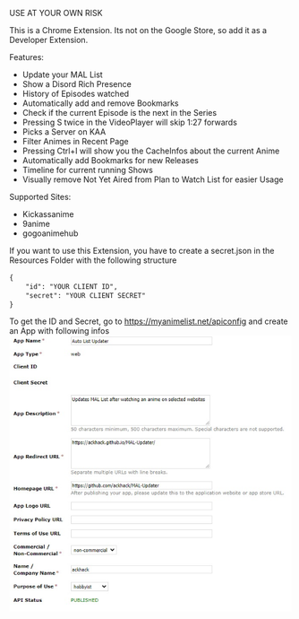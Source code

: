USE AT YOUR OWN RISK

This is a Chrome Extension. Its not on the Google Store, so add it as a Developer Extension.

Features:
- Update your MAL List
- Show a Disord Rich Presence
- History of Episodes watched
- Automatically add and remove Bookmarks
- Check if the current Episode is the next in the Series
- Pressing S twice in the VideoPlayer will skip 1:27 forwards
- Picks a Server on KAA
- Filter Animes in Recent Page
- Pressing Ctrl+I will show you the CacheInfos about the current Anime
- Automatically add Bookmarks for new Releases
- Timeline for current running Shows
- Visually remove Not Yet Aired from Plan to Watch List for easier Usage

Supported Sites:
- Kickassanime
- 9anime
- gogoanimehub

If you want to use this Extension, you have to create a secret.json in the Resources Folder with the following structure
```
{
    "id": "YOUR CLIENT ID",
    "secret": "YOUR CLIENT SECRET"
}
```
To get the ID and Secret, go to https://myanimelist.net/apiconfig and create an App with following infos
![](https://github.com/ackhack/MAL-Updater/blob/master/Resources/MAL_App_Template.jpg)
